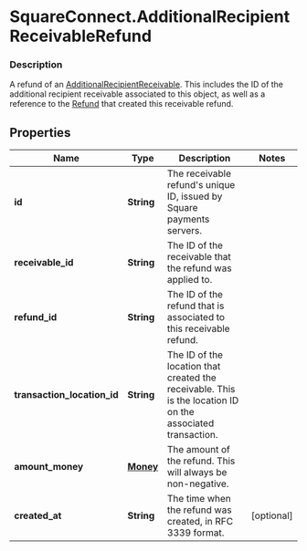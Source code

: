 # SquareConnect.AdditionalRecipientReceivableRefund

### Description

A refund of an [AdditionalRecipientReceivable](#type-additionalrecipientreceivable). This includes the ID of the additional recipient receivable associated to this object, as well as a reference to the [Refund](#type-refund) that created this receivable refund.

## Properties
Name | Type | Description | Notes
------------ | ------------- | ------------- | -------------
**id** | **String** | The receivable refund&#39;s unique ID, issued by Square payments servers. | 
**receivable_id** | **String** | The ID of the receivable that the refund was applied to. | 
**refund_id** | **String** | The ID of the refund that is associated to this receivable refund. | 
**transaction_location_id** | **String** | The ID of the location that created the receivable. This is the location ID on the associated transaction. | 
**amount_money** | [**Money**](Money.md) | The amount of the refund. This will always be non-negative. | 
**created_at** | **String** | The time when the refund was created, in RFC 3339 format. | [optional] 


